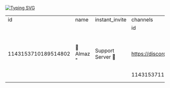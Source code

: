[![Typing SVG](https://readme-typing-svg.herokuapp.com?font=Fira+Code&duration=1000&pause=150&center=true&vCenter=true&multiline=true&repeat=false&random=false&width=435&height=300&lines=%F0%9F%91%BE+The+Huge+Discord+Bot;%F0%9F%91%91Owner%3A+Almaz;%F0%9F%91%A8%E2%80%8D%F0%9F%92%BBDevelopers%3A+f1zyshka%2C+Almaz;%F0%9F%9A%80Support+server%3A+;https%3A%2F%2Fdiscord.gg%2F6K7K2wPtBG;%F0%9F%8E%88Community+Server+(%F0%9F%87%B7%F0%9F%87%BA)%3A;https%3A%2F%2Fdiscord.gg%2F9DUP4JRd9w)](https://git.io/typing-svg)

| | | | | | | | | | | | | | |
|-|-|-|-|-|-|-|-|-|-|-|-|-|-|
|id|name|instant_invite|channels| | |members| | | | | | |presence_count|
| | | |id|name|position|id|username|discriminator|avatar|status|avatar_url|game| |
| | | | | | | | | | | | |name| |
|1143153710189514802|🤖 Almaz "| Support Server 🤖|https://discord.com/invite/2KQrCaHW|1170635177161138176|➕ Create Voice|3|0|</Almaz>|0000| |dnd|https://cdn.discordapp.com/widget-avatars/KKr0PM4C3xE5yeRJlrtI694oQW3dV7KIzYId8N4d7ls/zWu4b084d1kkgdXH7g5igBgNGURfJTk2Kk-SV4ndqaz4-CcEuEpq9ysuA6Z3zdvEiyhmkoMRrRLEa6aWzPdH_SwyVWdS5Bc2sRIH-oxghVuqGXnlvdQwAlIyAszQdMj8vr4SbOg2H3UXbg|Visual Studio Code|2|
| | | |1143153711514918916|🎤Main VC|0|1|Almaz|0000| |online|https://cdn.discordapp.com/widget-avatars/C-XxEjCGwj0Ux7F_ESdK37rCbvEgnoAVnnLr6HRaC6k/SNqM9oeErit4eHEgLFPQcUM28k3lE9HPwpyzWCiGImFakntux6q_KSt1ctJYHMhzrXUl0cZNsnfysPXCWX2deZ4SVZAP0K6RpXSpCLKQhBHknPJ0QuS7AubOXgxMZ3EYBIU4Nd6pTE1FZg| | |
